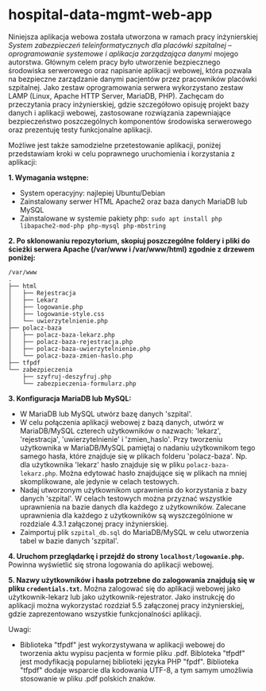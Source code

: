 # hospital-data-mgmt-web-app

Niniejsza aplikacja webowa została utworzona w ramach pracy inżynierskiej _System zabezpieczeń teleinformatycznych dla placówki szpitalnej – oprogramowanie systemowe i aplikacja zarządzająca danymi_ mojego autorstwa. Głównym celem pracy było utworzenie bezpiecznego środowiska serwerowego oraz napisanie  aplikacji webowej, która pozwala na bezpieczne zarządzanie danymi pacjentów przez pracowników placówki szpitalnej. Jako zestaw oprogramowania serwera wykorzystano zestaw LAMP (Linux, Apache HTTP Server, MariaDB, PHP). Zachęcam do przeczytania pracy inżynierskiej, gdzie szczegółowo opisuję projekt bazy danych i aplikacji webowej, zastosowane rozwiązania zapewniające bezpieczeństwo poszczególnych komponentów środowiska serwerowego oraz prezentuję testy funkcjonalne aplikacji.

Możliwe jest także samodzielne przetestowanie aplikacji, poniżej przedstawiam kroki w celu poprawnego uruchomienia i korzystania z aplikacji:

**1. Wymagania wstępne:**
- System operacyjny: najlepiej Ubuntu/Debian
- Zainstalowany serwer HTML Apache2 oraz baza danych MariaDB lub MySQL
- Zainstalowane w systemie pakiety php:
```sudo apt install php libapache2-mod-php php-mysql php-mbstring```

**2. Po sklonowaniu repozytorium, skopiuj poszczególne foldery i pliki do ścieżki serwera Apache (/var/www i /var/www/html) zgodnie z drzewem poniżej:**
```
/var/www
.
├── html
│   ├── Rejestracja
│   ├── Lekarz
│   ├── logowanie.php
│   ├── logowanie-style.css
│   └── uwierzytelnienie.php
├── polacz-baza
│   ├── polacz-baza-lekarz.php
│   ├── polacz-baza-rejestracja.php
│   ├── polacz-baza-uwierzytelnienie.php
│   └── polacz-baza-zmien-haslo.php
├── tfpdf
└── zabezpieczenia
    ├── szyfruj-deszyfruj.php
    └── zabezpieczenia-formularz.php
```
**3. Konfiguracja MariaDB lub MySQL:**
- W MariaDB lub MySQL utwórz bazę danych 'szpital'.
- W celu połączenia aplikacji webowej z bazą danych, utwórz w MariaDB/MySQL czterech użytkowników o nazwach: 'lekarz', 'rejestracja', 'uwierzytelnienie' i 'zmien_haslo'. Przy tworzeniu użytkownika w MariaDB/MySQL pamiętaj o nadaniu użytkownikom tego samego hasła, które znajduje się w plikach folderu 'polacz-baza'. Np. dla użytkownika 'lekarz' hasło znajduje się w pliku ```polacz-baza-lekarz.php```. Można edytować hasło znajdujące się w plikach na mniej skomplikowane, ale jedynie w celach testowych.
- Nadaj utworzonym użytkownikom uprawnienia do korzystania z bazy danych 'szpital'. W celach testowych można przyznać wszystkie uprawnienia na bazie danych dla każdego z użytkowników. Zalecane uprawnienia dla każdego z użytkowników są wyszczególnione w rozdziale 4.3.1 załączonej pracy inżynierskiej.
- Zaimportuj plik ```szpital_db.sql``` do MariaDB/MySQL w celu utworzenia tabel w bazie danych 'szpital'.

**4. Uruchom przeglądarkę i przejdź do strony ```localhost/logowanie.php```.** Powinna wyświetlić się strona logowania do aplikacji webowej.

**5. Nazwy użytkowników i hasła potrzebne do zalogowania znajdują się w pliku ```credentials.txt```.** Można zalogować się do aplikacji webowej jako użytkownik-lekarz lub jako użytkownik-rejestrator. Jako instrukcję do aplikacji można wykorzystać rozdział 5.5 załączonej pracy inżynierskiej, gdzie zaprezentowano wszystkie funkcjonalności aplikacji.

Uwagi:
- Biblioteka "tfpdf" jest wykorzystywana w aplikacji webowej do tworzenia aktu wypisu pacjenta w formie pliku .pdf. Bibloteka "tfpdf" jest modyfikacją popularnej biblioteki języka PHP "fpdf". Biblioteka "tfpdf" dodaje wsparcie dla kodowania UTF-8, a tym samym umożliwia stosowanie w pliku .pdf polskich znaków.
